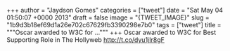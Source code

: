 
+++
author = "Jaydson Gomes"
categories = ["tweet"]
date = "Sat May 04 01:50:07 +0000 2013"
draft = false
image = "{TWEET_IMAGE}"
slug = "1b9d3b18ef69d1a26e702c67629fb3390298e7b0"
tags = ["tweet"]
title = """Oscar awarded to W3C for ..."""
+++
Oscar awarded to W3C for Best Supporting Role in The Hollyweb http://t.co/dyu1jIr8gF
